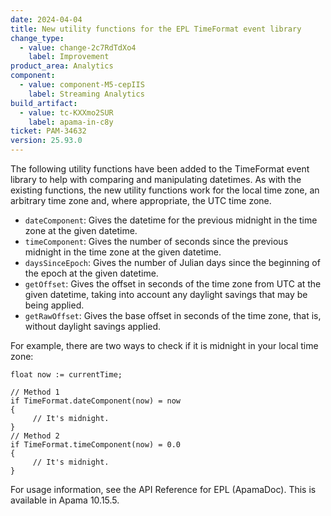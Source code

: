 ```yaml
---
date: 2024-04-04
title: New utility functions for the EPL TimeFormat event library
change_type:
  - value: change-2c7RdTdXo4
    label: Improvement
product_area: Analytics
component:
  - value: component-M5-cepIIS
    label: Streaming Analytics
build_artifact:
  - value: tc-KXXmo2SUR
    label: apama-in-c8y
ticket: PAM-34632
version: 25.93.0
---
```

The following utility functions have been added to the TimeFormat event library to help with comparing and manipulating datetimes. As with the existing functions, the new utility functions work for the local time zone, an arbitrary time zone and, where appropriate, the UTC time zone.

* `dateComponent`: Gives the datetime for the previous midnight in the time zone at the given datetime.
* `timeComponent`: Gives the number of seconds since the previous midnight in the time zone at the given datetime.
* `daysSinceEpoch`: Gives the number of Julian days since the beginning of the epoch at the given datetime.
* `getOffset`: Gives the offset in seconds of the time zone from UTC at the given datetime, taking into account any daylight savings that may be being applied.
* `getRawOffset`: Gives the base offset in seconds of the time zone, that is, without daylight savings applied.

For example, there are two ways to check if it is midnight in your local time zone:

```
float now := currentTime;

// Method 1
if TimeFormat.dateComponent(now) = now
{
     // It's midnight.
}
// Method 2
if TimeFormat.timeComponent(now) = 0.0
{
     // It's midnight.
}
```

For usage information, see the API Reference for EPL (ApamaDoc). This is available in Apama 10.15.5.
